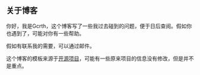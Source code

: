 ## 关于博客

你好，我是Gcrth，这个博客写了一些我过去碰到的问题，便于日后查阅。假如你也遇到了，可能对你有一些帮助。

假如有联系我的需要，可以通过邮件。

这个博客的模板来源于[开源项目](https://github.com/Huxpro/huxpro.github.io)，可能有一些原来项目的信息没有修改，但是并不是重点。
